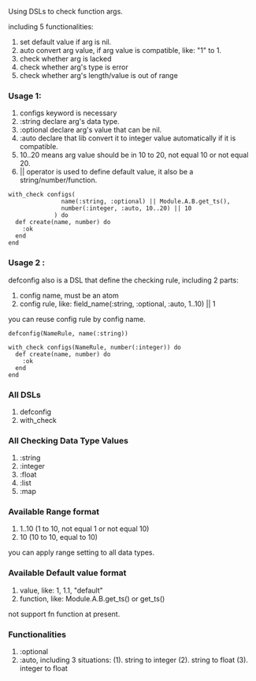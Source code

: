   Using DSLs to check function args.

  including 5 functionalities:
  1. set default value if arg is nil.
  2. auto convert arg value, if arg value is compatible, like: "1" to 1.
  3. check whether arg is lacked
  4. check whether arg's type is error
  5. check whether arg's length/value is out of range

  ### Usage 1:

  1. configs keyword is necessary
  2. :string declare arg's data type.
  3. :optional declare arg's value that can be nil.
  4. :auto declare that lib convert it to integer value automatically if it is compatible.
  5. 10..20 means arg value should be in 10 to 20, not equal 10 or not equal 20.
  6. || operator is used to define default value, it also be a string/number/function.

  ~~~
  with_check configs(
                 name(:string, :optional) || Module.A.B.get_ts(),
                 number(:integer, :auto, 10..20) || 10
               ) do
    def create(name, number) do
      :ok
    end
  end
  ~~~

  ### Usage 2 :

  defconfig also is a DSL that define the checking rule,
  including 2 parts:
  1. config name, must be an atom
  2. config rule, like: field_name(:string, :optional, :auto, 1..10) || 1

  you can reuse config rule by config name.

  ~~~
  defconfig(NameRule, name(:string))

  with_check configs(NameRule, number(:integer)) do
    def create(name, number) do
      :ok
    end
  end
  ~~~

  ### All DSLs
  1. defconfig
  1. with_check

  ### All Checking Data Type Values
  1.  :string
  2.  :integer
  3.  :float
  4.  :list
  5.  :map

  ### Available Range format
  1. 1..10 (1 to 10, not equal 1 or not equal 10)
  2. 10 (10 to 10, equal to 10)

  you can apply range setting to all data types.

  ### Available Default value format
  1. value, like: 1, 1.1, "default"
  2. function, like: Module.A.B.get_ts() or get_ts()

  not support fn function at present.

  ### Functionalities
  1. :optional
  2. :auto, including 3 situations:
  (1). string to integer
  (2). string to float
  (3). integer to float
